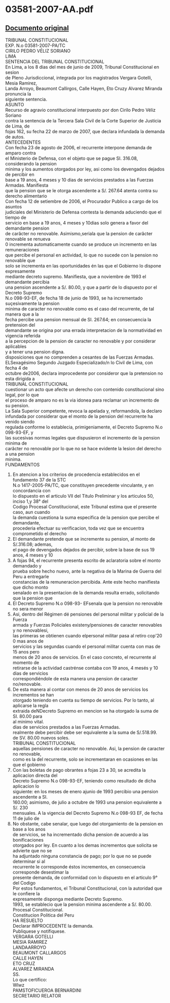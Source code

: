 
03581-2007-AA.pdf
=================
  
[Documento original](https://tc.gob.pe/jurisprudencia/2009/03581-2007-AA.pdf)  
---  
TRIBUNAL CONSTITUCIONAL  
EXP. N.o 03581-2007-PA/TC  
CIRILO PEDRO VÉLIZ SORIANO  
LIMA  
SENTENCIA DEL TRIBUNAL CONSTITUCIONAL  
En Lima, a los 8 dias del mes de junio de 2009, Tribunal Constitucional en sesion  
de Pleno Jurisdiccional, integrada por los magistrados Vergara Gotelli, Mesia Ramirez,  
Landa Arroyo, Beaumont Callirgos, Calle Hayen, Eto Cruzy Alvarez Miranda pronuncia la  
siguiente sentencia.  
ASUNTO  
Recurso de agravio constitucional interpuesto por don Cirilo Pedro Véliz Soriano  
contra la sentencia de la Tercera Sala Civil de la Corte Superior de Justicia de Lima, de  
fojas 162, su fecha 22 de marzo de 2007, que declara infundada la demanda de autos.  
ANTECEDENTES  
Con fecha 23 de agosto de 2006, el recurrente interpone demanda de amparo contra  
el Ministerio de Defensa, con el objeto que se pague SI. 316.08, considerando la pension  
minima y los aumentos otorgados por ley, asi como los devengados dejados de percibir en  
base a 19 anos, 4 meses y 10 dias de servicios prestados a las Fuerzas Armadas. Manifiesta  
que la pension que se le otorga ascendente a S/. 267.64 atenta contra su derecho alimentario  
Con fecha 12 de setiembre de 2006, el Procurador Publico a cargo de los asuntos  
judiciales del Ministerio de Defensa contesta la demanda aduciendo que el tiempo de  
servicio en base a 19 anos, 4 meses y 10dias solo genera a favor del demandante pension  
de carâcter no renovable. Asimismo,seriala que la pension de carâcter renovable se renueva  
0 incrementa automaticamente cuando se produce un incremento en las remuneraciones  
que percibe el personal en actividad, lo que no sucede con la pension no renovable que  
solo se incrementa en las oportunidades én las que el Gobierno lo dispone expresamente  
mediante decreto supremo. Manifiesta, que a noviembre de 1993 el demandante percibia  
una pension ascendente a S/. 80.00, y que a partir de lo dispuesto por el Decreto Supremo  
N.o 098-93-EF, de fecha 18 de junio de 1993, se ha incrementado suçesivamente la pension  
minima de caracter no renovable como es el caso del recurrente, de tal manera que a la  
fecha percibe una pension mensual de SI. 267.64; en consecuencia la pretension del  
demandante se origina por una errada interpretacion de la normatividad en vigencia referida  
a la percepcion de la pension de caracter no renovable y por considerar aplicables  
y a tener una pension digna.  
disposiciones que no comprenden a cesantes de las Fuerzas Armadas.  
ELSexagésimo Segundo Juzgado Especializado/n lo Civil de Lima, con fecha 4 de  
octubre de2006, declara improcedente por consideror que la pretension no esta dirigida a  
TRIBUNAL CONSTITUCIONAL  
cuestionar un acto que afecte un derecho con contenido constitucional sino legal, por lo que  
el proceso de amparo no es la via idonea para reclamar un incremento de su pension.  
La Sala Superior competente, revoca la apelada y, reformandola, la declaro  
infundada por considerar que el monto de la pension del recurrente ha venido siendo  
regulada conforme lo establecia, primigeniamente, el Decreto Supremo N.o 098-93-EF, y  
las sucesivas normas legales que dispusieron el incremento de la pension minima de  
carâcter no renovable por lo que no se hace evidente la lesion del derecho a una pension  
minima.  
FUNDAMENTOS  
1. En atencion a los criterios de procedencia establecidos en el fundamento 37 de la STC  
N.o 1417-2005-PA/TC, que constituyen precedente vinculante, y en concordancia con  
lo dispuesto en el articulo VII del Titulo Preliminar y los articulos 50, inciso 1,y 38° del  
Codigo Procesal Constitucional, este Tribunal estima que el presente caso, aun cuando  
la demanda cuestiona la suma especifica de la pension que percibe el demandante,  
procederia efectuar su verificacion, toda vez que se encuentra comprometido el derecho  
2. El demandante pretende que se incremente su pension, al monto de S/.316.08; ademas,  
el pago de devengados dejados de percibir, sobre la base de sus 19 anos, 4 meses y 10  
3. A fojas 94, el recurrente presenta escrito de aclaratoria sobre el monto demandado y  
prueba sobre hecho nuevo, ante la negativa de la Marina de Guerra del Peru a entregarle  
constancias de la remuneracion percibida. Ante este hecho manifiesta que dicho monto  
senalado en la presentacion de la demanda resulta errado, solicitando que la pension que  
4. El Decreto Supremo N.o 098-93- EFsenala que la pension no renovable no sera menor  
5. Asi, dentro del Régimen dé pensiones del personal militar y policial de la Fuerza  
armada y Fuerzas Policiales existeny/pensiones de caracter renovables y no renovablesi,  
las primeras se obtienen cuando elpersonal militar pasa al retiro cop'20 0 mas anos de  
servicios y las segundas cuando el personal militar cuenta con mas de 15 anos pero  
menos de 20 anos de servicios. En el caso concreto, el recurrente al momento de  
retirarse de la actividad castrénse contaba con 19 anos, 4 mesés y 10 dias de servicios  
correspondiéndole de esta manera una pension de caracter no/renovable.  
6. De esta manera al contar con menos de 20 anos de servicios los incrementos se han  
otorgado teniendo en cuenta su tiempo de servicios. Por lo tanto, al aplicarse la regla  
extraida deNDecreto Supremo en mencion se ha otorgado la suma de SI. 80.00 para  
al minimo vital.  
dias de servicios prestados a las Fuerzas Armadas.  
realmente debe percibir debe ser equivalente a la suma de S/.518.99.  
de SV. 80.00 nuevos soles.  
TRIBUNAL CONSTITUCIONAL  
aquellas pensiones de caracter no renovable. Asi, la pension de caracter no renovable,  
como es la del recurrente, solo se incrementaran en ocasiones en las que el gobierno  
7. Con las boletas de pago obrantes a fojas 23 a 30, se acredita la aplicacion directa del  
Decreto Supremo N.o 098-93-EF, teniendo como resultado de dicha aplicacion lo  
siguiente: en los meses de enero ajunio de 1993 percibio una pension ascendente a SI.  
160.00; asimismo, de julio a octubre de 1993 una pension equivalente a S/. 230  
mensuales. A la vigencia del Decreto Supremo N.o 098-93 EF, de fecha 11 de julio de  
8. No obstante, cabe senalar, que luego del otorgamiento de la pension en base a los anos  
de servicios, se ha incrementado dicha pension de acuerdo a las bonificaciones  
otorgados por ley. En cuanto a los demas incrementos que solicita se advierte que no se  
ha adjuntado ninguna constancia de pago; por lo que no se puede determinar si al  
recurrente le corresponde éstos incrementos, en consecuencia corresponde desestimar la  
presente demanda, de conformidad con lo dispuesto en el articulo 9° del Codigo  
Por estos fundamentos, el Tribunal Constitucional, con la autoridad que le confiere la  
expresamente disponga mediante Decreto Supremo.  
1993, se establecio que la pension minima ascendente a S/. 80.00.  
Procesal Constitucional.  
Constitucion Politica del Peru  
HA RESUELTO  
Declarar IMPROCEDENTE la demanda.  
Publiquese y notifiquese.  
VERGARA GOTELLI  
MESIA RAMIREZ  
LANDAARROYO  
BEAUMONT CALLARGOS  
CALLE HAYEN  
ETO CRUZ  
ALVAREZ MIRANDA  
SS.  
Lo que certifico:  
Wlwz  
PAMSTOFICUEROA BERNARDINI  
SECRETARIO RELATOR